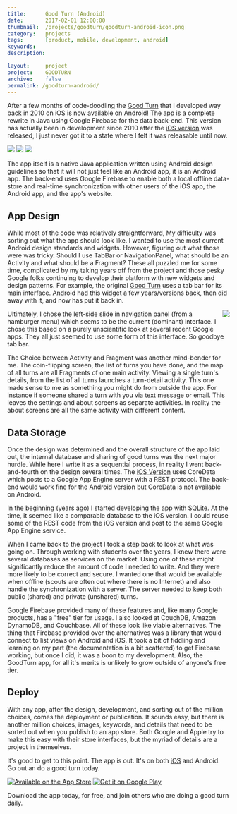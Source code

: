 ```yaml
---
title: 		Good Turn (Android)
date: 		2017-02-01 12:00:00
thumbnail: 	/projects/goodturn/goodturn-android-icon.png
category: 	projects
tags: 		[product, mobile, development, android]
keywords:
description:

layout: 	project
project: 	GOODTURN
archive:	false
permalink: /goodturn-android/
---
```

After a few months of code-doodling the [Good Turn][appstore] that I
developed way back in 2010 on iOS is now available on Android!
The app is a complete rewrite in Java using Google Firebase for
the data back-end. This version has actually been in development
since 2010 after the [iOS version][appstore] was released, I just never got
it to a state where I felt it was releasable until now.


<div class="center">
    <img src='{{"/projects/goodturn/goodturn-android-front.png"|prepend:site.assetsurl}}' />
    <img src='{{"/projects/goodturn/goodturn-android-back.png"|prepend:site.assetsurl}}' />
    <img src='{{"/projects/goodturn/goodturn-android-map.png"|prepend:site.assetsurl}}' />
    <!-- img src='{{"/projects/goodturn/goodturn-android-navbar.png"|prepend:site.assetsurl}}' / -->
</div>

The app itself is a native Java application written using Android 
design guidelines so that it will not just feel like an Android app,
it is an Android app. The back-end uses Google Firebase to enable
both a local offline data-store and real-time synchronization
with other users of the iOS app, the Android app, and the app's website.

## App Design

While most of the code was relatively straightforward, My difficulty was
sorting out what the app should look like. I wanted to use the most 
current Android design standards and widgets. However, figuring out
what those were was tricky. Should I use TabBar or NavigationPanel,
what should be an Activity and what should be a Fragment? These all
puzzled me for some time, complicated by my taking years off from the
project and those pesky Google folks continuing to develop their platform
with new widgets and design patterns. For example, the original [Good Turn][appstore]
uses a tab bar for its main interface. Android had this widget a few
years/versions back, then did away with it, and now has put it back in.

<img style="float: right; display: inline;" src='{{"/projects/goodturn/goodturn-android-navbar.png"|prepend:site.assetsurl}}' />
Ultimately, I chose the left-side slide in navigation panel (from a
hamburger menu) which seems to be the current (dominant) interface.
I chose this based on a purely unscientific look at several recent Google apps.
They all just seemed to use some form of this interface. So goodbye
tab bar.

The Choice between Activity and Fragment was another mind-bender for me.
The coin-flipping screen, the list of turns you have done, and the map of
all turns are all Fragments of one main activity. Viewing a single turn's
details, from the list of all turns launches a turn-detail activity. This
one made sense to me as something you might do from outside the app. For
instance if someone shared a turn with you via text message or email.
This leaves the settings and about screens as separate activities. 
In reality the about screens are all the same activity with different content. 

## Data Storage

Once the design was determined and the overall structure of the app laid out,
the internal database and sharing of good turns was the next major hurdle. 
While here I write it as a sequential process, in reality I went back-and-fourth
on the design several times. The [iOS Version][appstore] uses CoreData which posts to
a Google App Engine server with a REST protocol. The back-end would work fine
for the Android version but CoreData is not available on Android. 

In the beginning (years ago) I started developing the app with SQLite. At the
time, it seemed like a comparable database to the iOS version. I could 
reuse some of the REST code from the iOS version and post to the same Google
App Engine service. 

When I came back to the project I took a step back to look
at what was going on. Through working with students over the years, 
I knew there were several databases as services on the market. Using one of these
might significantly reduce the amount of code I needed to write. And they were
more likely to be correct and secure. I wanted one that would be available when
offline (scouts are often out where there is no Internet) and also handle the
synchronization with a server. The server needed to keep both public (shared) and 
private (unshared) turns.

Google Firebase provided many of these features and, like many Google products,
has a "free" tier for usage. I also looked at CouchDB, Amazon DynamoDB, and Couchbase.
All of these look like viable alternatives. The thing that Firebase provided over the
alternatives was a library that would connect to list views on Android and iOS. It took
a bit of fiddling and learning on my part (the documentation is a bit scattered)
to get Firebase working, but once I did, it was a boon to my development. Also, the 
GoodTurn app, for all it's merits is unlikely to grow outside of anyone's free tier.

## Deploy

With any app, after the design, development, and sorting out of the million
choices, comes the deployment or publication. It sounds easy, but there is another 
million choices, images, keywords, and details that need to be sorted out when you
publish to an app store. Both Google and Apple try to make this easy with their
store interfaces, but the myriad of details are a project in themselves.

It's good to get to this point. The app is out. It's on both [iOS][appstore] and Android.
Go out an do a good turn today.

<div id="app-store">
    <a href="https://itunes.apple.com/us/app/good-turn/id380482273?mt=8"><img alt="Available on the App Store" src='{{"/projects/download-on-the-app-store.png"|prepend:site.assetsurl}}' /></a>
    <a href='https://play.google.com/store/apps/details?id=com.stephenhouser.goodturn&pcampaignid=MKT-Other-global-all-co-prtnr-py-PartBadge-Mar2515-1'><img alt='Get it on Google Play' src=' {{"/projects/google-play-badge.png"|prepend:site.assetsurl}}'/></a>
    <p>Download the app today, for free, and join others who are doing a good turn daily.</p>
</div>

 [GoodTurnWeb]: http://goodturn.stephenhouser.com/

 [Troop349]: https://sites.google.com/a/stephenhouser.com/troop349/
 [Pack349]: https://sites.google.com/site/pack349buxton/
 [GoogleMaps]: http://maps.google.com/
 
 [appstore]: https://itunes.apple.com/us/app/good-turn/id380482273?mt=8
 [appstore-badge]: {{"/projects/download-on-the-app-store.png"|prepend:site.assetsurl}}
 [playstore]: https://play.google.com/store/apps/details?id=com.stephenhouser.goodturn&amp;pcampaignid=MKT-Other-global-all-co-prtnr-py-PartBadge-Mar2515-1
 [playstore-badge]: {{"/projects/google-play-badge.png"|prepend:site.assetsurl}}
 
 [appicon-highres]: {{"/projects/goodturn-web-map.png"|prepend:site.assetsurl}}
 [appicon]: {{"/projects/goodturn-web-map.png"|prepend:site.assetsurl}}
